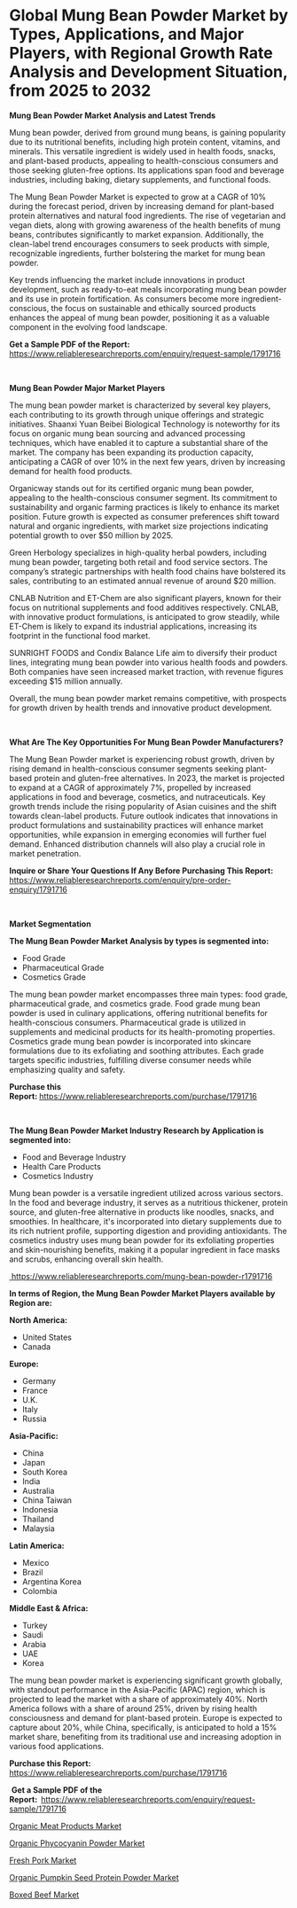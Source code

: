 <p><h1>Global Mung Bean Powder Market by Types, Applications, and Major Players, with Regional Growth Rate Analysis and Development Situation, from 2025 to 2032</h1></p><p><strong>Mung Bean Powder Market Analysis and Latest Trends</strong></p>
<p><p>Mung bean powder, derived from ground mung beans, is gaining popularity due to its nutritional benefits, including high protein content, vitamins, and minerals. This versatile ingredient is widely used in health foods, snacks, and plant-based products, appealing to health-conscious consumers and those seeking gluten-free options. Its applications span food and beverage industries, including baking, dietary supplements, and functional foods.</p><p>The Mung Bean Powder Market is expected to grow at a CAGR of 10% during the forecast period, driven by increasing demand for plant-based protein alternatives and natural food ingredients. The rise of vegetarian and vegan diets, along with growing awareness of the health benefits of mung beans, contributes significantly to market expansion. Additionally, the clean-label trend encourages consumers to seek products with simple, recognizable ingredients, further bolstering the market for mung bean powder.</p><p>Key trends influencing the market include innovations in product development, such as ready-to-eat meals incorporating mung bean powder and its use in protein fortification. As consumers become more ingredient-conscious, the focus on sustainable and ethically sourced products enhances the appeal of mung bean powder, positioning it as a valuable component in the evolving food landscape.</p></p>
<p><strong>Get a Sample PDF of the Report:&nbsp;</strong> <a href="https://www.reliableresearchreports.com/enquiry/request-sample/1791716?utm_campaign=13&utm_medium=2&utm_source=Github&utm_content=ia&utm_term=14022025&utm_id=mung-bean-powder">https://www.reliableresearchreports.com/enquiry/request-sample/1791716</a></p>
<p>&nbsp;</p>
<p><strong>Mung Bean Powder Major Market Players</strong></p>
<p><p>The mung bean powder market is characterized by several key players, each contributing to its growth through unique offerings and strategic initiatives. Shaanxi Yuan Beibei Biological Technology is noteworthy for its focus on organic mung bean sourcing and advanced processing techniques, which have enabled it to capture a substantial share of the market. The company has been expanding its production capacity, anticipating a CAGR of over 10% in the next few years, driven by increasing demand for health food products.</p><p>Organicway stands out for its certified organic mung bean powder, appealing to the health-conscious consumer segment. Its commitment to sustainability and organic farming practices is likely to enhance its market position. Future growth is expected as consumer preferences shift toward natural and organic ingredients, with market size projections indicating potential growth to over $50 million by 2025.</p><p>Green Herbology specializes in high-quality herbal powders, including mung bean powder, targeting both retail and food service sectors. The company’s strategic partnerships with health food chains have bolstered its sales, contributing to an estimated annual revenue of around $20 million.</p><p>CNLAB Nutrition and ET-Chem are also significant players, known for their focus on nutritional supplements and food additives respectively. CNLAB, with innovative product formulations, is anticipated to grow steadily, while ET-Chem is likely to expand its industrial applications, increasing its footprint in the functional food market.</p><p>SUNRIGHT FOODS and Condix Balance Life aim to diversify their product lines, integrating mung bean powder into various health foods and powders. Both companies have seen increased market traction, with revenue figures exceeding $15 million annually.</p><p>Overall, the mung bean powder market remains competitive, with prospects for growth driven by health trends and innovative product development.</p></p>
<p>&nbsp;</p>
<p><strong>What Are The Key Opportunities For Mung Bean Powder Manufacturers?</strong></p>
<p><p>The Mung Bean Powder market is experiencing robust growth, driven by rising demand in health-conscious consumer segments seeking plant-based protein and gluten-free alternatives. In 2023, the market is projected to expand at a CAGR of approximately 7%, propelled by increased applications in food and beverage, cosmetics, and nutraceuticals. Key growth trends include the rising popularity of Asian cuisines and the shift towards clean-label products. Future outlook indicates that innovations in product formulations and sustainability practices will enhance market opportunities, while expansion in emerging economies will further fuel demand. Enhanced distribution channels will also play a crucial role in market penetration.</p></p>
<p><strong>Inquire or Share Your Questions If Any Before Purchasing This Report:</strong> <a href="https://www.reliableresearchreports.com/enquiry/pre-order-enquiry/1791716?utm_campaign=13&utm_medium=2&utm_source=Github&utm_content=ia&utm_term=14022025&utm_id=mung-bean-powder">https://www.reliableresearchreports.com/enquiry/pre-order-enquiry/1791716</a></p>
<p>&nbsp;</p>
<p><strong>Market Segmentation</strong></p>
<p><strong>The Mung Bean Powder Market Analysis by types is segmented into:</strong></p>
<p><ul><li>Food Grade</li><li>Pharmaceutical Grade</li><li>Cosmetics Grade</li></ul></p>
<p><p>The mung bean powder market encompasses three main types: food grade, pharmaceutical grade, and cosmetics grade. Food grade mung bean powder is used in culinary applications, offering nutritional benefits for health-conscious consumers. Pharmaceutical grade is utilized in supplements and medicinal products for its health-promoting properties. Cosmetics grade mung bean powder is incorporated into skincare formulations due to its exfoliating and soothing attributes. Each grade targets specific industries, fulfilling diverse consumer needs while emphasizing quality and safety.</p></p>
<p><strong>Purchase this Report:&nbsp;</strong><a href="https://www.reliableresearchreports.com/purchase/1791716?utm_campaign=13&utm_medium=2&utm_source=Github&utm_content=ia&utm_term=14022025&utm_id=mung-bean-powder">https://www.reliableresearchreports.com/purchase/1791716</a></p>
<p>&nbsp;</p>
<p><strong>The Mung Bean Powder Market Industry Research by Application is segmented into:</strong></p>
<p><ul><li>Food and Beverage Industry</li><li>Health Care Products</li><li>Cosmetics Industry</li></ul></p>
<p><p>Mung bean powder is a versatile ingredient utilized across various sectors. In the food and beverage industry, it serves as a nutritious thickener, protein source, and gluten-free alternative in products like noodles, snacks, and smoothies. In healthcare, it's incorporated into dietary supplements due to its rich nutrient profile, supporting digestion and providing antioxidants. The cosmetics industry uses mung bean powder for its exfoliating properties and skin-nourishing benefits, making it a popular ingredient in face masks and scrubs, enhancing overall skin health.</p></p>
<p><a href="https://www.reliableresearchreports.com/mung-bean-powder-r1791716?utm_campaign=13&utm_medium=2&utm_source=Github&utm_content=ia&utm_term=14022025&utm_id=mung-bean-powder">&nbsp;https://www.reliableresearchreports.com/mung-bean-powder-r1791716</a></p>
<p><strong>In terms of Region, the Mung Bean Powder Market Players available by Region are:</strong></p>
<p>
    <p> <strong> North America: </strong>
        <ul>
            <li>United States</li>
            <li>Canada</li>
        </ul>
        </p> 
    <p> <strong> Europe: </strong>
        <ul>
            <li>Germany</li>
            <li>France</li>
            <li>U.K.</li>
            <li>Italy</li>
            <li>Russia</li>
        </ul>
        </p> 
    <p> <strong> Asia-Pacific: </strong>
        <ul>
            <li>China</li>
            <li>Japan</li>
            <li>South Korea</li>
            <li>India</li>
            <li>Australia</li>
            <li>China Taiwan</li>
            <li>Indonesia</li>
            <li>Thailand</li>
            <li>Malaysia</li>
        </ul>
        </p> 
    <p> <strong> Latin America: </strong>
        <ul>
            <li>Mexico</li>
            <li>Brazil</li>
            <li>Argentina Korea</li>
            <li>Colombia</li>
        </ul>
        </p> 
    <p> <strong> Middle East & Africa: </strong>
        <ul>
            <li>Turkey</li>
            <li>Saudi</li>
            <li>Arabia</li>
            <li>UAE</li>
            <li>Korea</li>
        </ul>
    </p>
    </p>
<p><p>The mung bean powder market is experiencing significant growth globally, with standout performance in the Asia-Pacific (APAC) region, which is projected to lead the market with a share of approximately 40%. North America follows with a share of around 25%, driven by rising health consciousness and demand for plant-based protein. Europe is expected to capture about 20%, while China, specifically, is anticipated to hold a 15% market share, benefiting from its traditional use and increasing adoption in various food applications.</p></p>
<p><strong>Purchase this Report: </strong><a href="https://www.reliableresearchreports.com/purchase/1791716?utm_campaign=13&utm_medium=2&utm_source=Github&utm_content=ia&utm_term=14022025&utm_id=mung-bean-powder">https://www.reliableresearchreports.com/purchase/1791716</a></p>
<p>&nbsp;<strong>Get a Sample PDF of the Report:&nbsp;&nbsp;</strong><a href="https://www.reliableresearchreports.com/enquiry/request-sample/1791716?utm_campaign=13&utm_medium=2&utm_source=Github&utm_content=ia&utm_term=14022025&utm_id=mung-bean-powder">https://www.reliableresearchreports.com/enquiry/request-sample/1791716</a></p>
<p><strong></strong></p>
<p><p><a href="https://github.com/ahmalaloanne/Market-Research-Report-List-1/blob/main/organic-meat-products-market.md?utm_campaign=13&utm_medium=2&utm_source=Github&utm_content=ia&utm_term=14022025&utm_id=mung-bean-powder">Organic Meat Products Market</a></p><p><a href="https://github.com/peddicehle/Market-Research-Report-List-1/blob/main/organic-phycocyanin-powder-market.md?utm_campaign=13&utm_medium=2&utm_source=Github&utm_content=ia&utm_term=14022025&utm_id=mung-bean-powder">Organic Phycocyanin Powder Market</a></p><p><a href="https://github.com/njockebogris/Market-Research-Report-List-1/blob/main/fresh-pork-market.md?utm_campaign=13&utm_medium=2&utm_source=Github&utm_content=ia&utm_term=14022025&utm_id=mung-bean-powder">Fresh Pork Market</a></p><p><a href="https://github.com/abantolemox08/Market-Research-Report-List-1/blob/main/organic-pumpkin-seed-protein-powder-market.md?utm_campaign=13&utm_medium=2&utm_source=Github&utm_content=ia&utm_term=14022025&utm_id=mung-bean-powder">Organic Pumpkin Seed Protein Powder Market</a></p><p><a href="https://github.com/raffadongraffadong/Market-Research-Report-List-1/blob/main/boxed-beef-market.md?utm_campaign=13&utm_medium=2&utm_source=Github&utm_content=ia&utm_term=14022025&utm_id=mung-bean-powder">Boxed Beef Market</a></p></p>